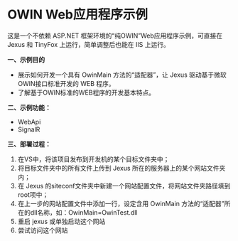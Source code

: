 # OWIN Web应用程序示例

这是一个不依赖 ASP.NET 框架环境的“纯OWIN”Web应用程序示例，可直接在 Jexus 和 TinyFox 上运行，简单调整后也能在 IIS 上运行。

**一、示例目的**

- 展示如何开发一个具有 OwinMain 方法的“适配器”，让 Jexus 驱动基于微软OWIN接口标准开发的 WEB 程序。
- 了解基于OWIN标准的WEB程序的开发基本特点。

**二、示例功能：**

- WebApi
- SignalR

**三、部署过程：**

1. 在VS中，将该项目发布到开发机的某个目标文件夹中；
2. 将目标文件夹中的所有文件上传到 Jexus 所在的服务器上的某个网站文件夹内；
3. 在 Jexus 的siteconf文件夹中新建一个网站配置文件，将网站文件夹路径填到root项中；
4. 在上一步的网站配置文件中添加一行，设定含用 OwinMain 方法的“适配器”所在的dll名称，如：OwinMain=OwinTest.dll
5. 重启 jexus 或单独启动这个网站
6. 尝试访问这个网站
